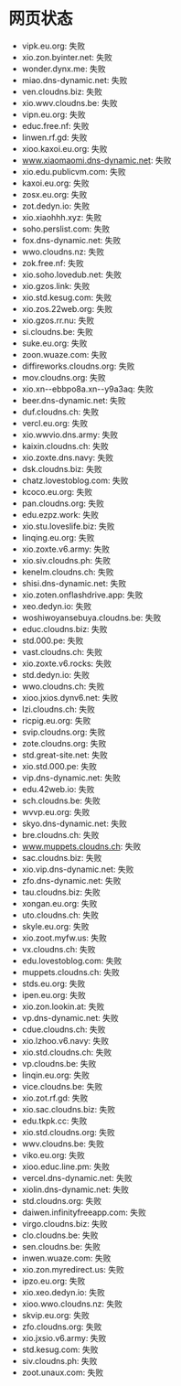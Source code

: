 # 网页状态
- vipk.eu.org: 失败
- xio.zon.byinter.net: 失败
- wonder.dynx.me: 失败
- miao.dns-dynamic.net: 失败
- ven.cloudns.biz: 失败
- xio.wwv.cloudns.be: 失败
- vipn.eu.org: 失败
- educ.free.nf: 失败
- linwen.rf.gd: 失败
- xioo.kaxoi.eu.org: 失败
- www.xiaomaomi.dns-dynamic.net: 失败
- xio.edu.publicvm.com: 失败
- kaxoi.eu.org: 失败
- zosx.eu.org: 失败
- zot.dedyn.io: 失败
- xio.xiaohhh.xyz: 失败
- soho.perslist.com: 失败
- fox.dns-dynamic.net: 失败
- wwo.cloudns.nz: 失败
- zok.free.nf: 失败
- xio.soho.lovedub.net: 失败
- xio.gzos.link: 失败
- xio.std.kesug.com: 失败
- xio.zos.22web.org: 失败
- xio.gzos.rr.nu: 失败
- si.cloudns.be: 失败
- suke.eu.org: 失败
- zoon.wuaze.com: 失败
- diffireworks.cloudns.org: 失败
- mov.cloudns.org: 失败
- xio.xn--ebbpo8a.xn--y9a3aq: 失败
- beer.dns-dynamic.net: 失败
- duf.cloudns.ch: 失败
- vercl.eu.org: 失败
- xio.wwvio.dns.army: 失败
- kaixin.cloudns.ch: 失败
- xio.zoxte.dns.navy: 失败
- dsk.cloudns.biz: 失败
- chatz.lovestoblog.com: 失败
- kcoco.eu.org: 失败
- pan.cloudns.org: 失败
- edu.ezpz.work: 失败
- xio.stu.loveslife.biz: 失败
- linqing.eu.org: 失败
- xio.zoxte.v6.army: 失败
- xio.siv.cloudns.ph: 失败
- kenelm.cloudns.ch: 失败
- shisi.dns-dynamic.net: 失败
- xio.zoten.onflashdrive.app: 失败
- xeo.dedyn.io: 失败
- woshiwoyansebuya.cloudns.be: 失败
- educ.cloudns.biz: 失败
- std.000.pe: 失败
- vast.cloudns.ch: 失败
- xio.zoxte.v6.rocks: 失败
- std.dedyn.io: 失败
- wwo.cloudns.ch: 失败
- xioo.jxios.dynv6.net: 失败
- lzi.cloudns.ch: 失败
- ricpig.eu.org: 失败
- svip.cloudns.org: 失败
- zote.cloudns.org: 失败
- std.great-site.net: 失败
- xio.std.000.pe: 失败
- vip.dns-dynamic.net: 失败
- edu.42web.io: 失败
- sch.cloudns.be: 失败
- wvvp.eu.org: 失败
- skyo.dns-dynamic.net: 失败
- bre.cloudns.ch: 失败
- www.muppets.cloudns.ch: 失败
- sac.cloudns.biz: 失败
- xio.vip.dns-dynamic.net: 失败
- zfo.dns-dynamic.net: 失败
- tau.cloudns.biz: 失败
- xongan.eu.org: 失败
- uto.cloudns.ch: 失败
- skyle.eu.org: 失败
- xio.zoot.myfw.us: 失败
- vx.cloudns.ch: 失败
- edu.lovestoblog.com: 失败
- muppets.cloudns.ch: 失败
- stds.eu.org: 失败
- ipen.eu.org: 失败
- xio.zon.lookin.at: 失败
- vp.dns-dynamic.net: 失败
- cdue.cloudns.ch: 失败
- xio.lzhoo.v6.navy: 失败
- xio.std.cloudns.ch: 失败
- vp.cloudns.be: 失败
- linqin.eu.org: 失败
- vice.cloudns.be: 失败
- xio.zot.rf.gd: 失败
- xio.sac.cloudns.biz: 失败
- edu.tkpk.cc: 失败
- xio.std.cloudns.org: 失败
- wwv.cloudns.be: 失败
- viko.eu.org: 失败
- xioo.educ.line.pm: 失败
- vercel.dns-dynamic.net: 失败
- xiolin.dns-dynamic.net: 失败
- std.cloudns.org: 失败
- daiwen.infinityfreeapp.com: 失败
- virgo.cloudns.biz: 失败
- clo.cloudns.be: 失败
- sen.cloudns.be: 失败
- inwen.wuaze.com: 失败
- xio.zon.myredirect.us: 失败
- ipzo.eu.org: 失败
- xio.xeo.dedyn.io: 失败
- xioo.wwo.cloudns.nz: 失败
- skvip.eu.org: 失败
- zfo.cloudns.org: 失败
- xio.jxsio.v6.army: 失败
- std.kesug.com: 失败
- siv.cloudns.ph: 失败
- zoot.unaux.com: 失败
